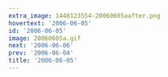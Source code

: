 ```yaml
---
extra_image: 1448123554-20060605aafter.png
hovertext: '2006-06-05'
id: '2006-06-05'
image: 20060605a.gif
next: '2006-06-06'
prev: '2006-06-04'
title: '2006-06-05'
---
```

